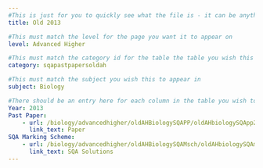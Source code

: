 ```yaml
---
#This is just for you to quickly see what the file is - it can be anything you want
title: Old 2013

#This must match the level for the page you want it to appear on
level: Advanced Higher

#This must match the category id for the table the table you wish this to appear in
category: sqapastpapersoldah

#This must match the subject you wish this to appear in
subject: Biology

#There should be an entry here for each column in the table you wish to populate:
Year: 2013
Past Paper:
    - url: /biology/advancedhigher/oldAHBiologySQAPP/oldAHbiologySQApp2013.pdf
      link_text: Paper
SQA Marking Scheme:
    - url: /biology/advancedhigher/oldAHBiologySQAMsch/oldAHbiologySQAmsch2013.pdf
      link_text: SQA Solutions
---
```


